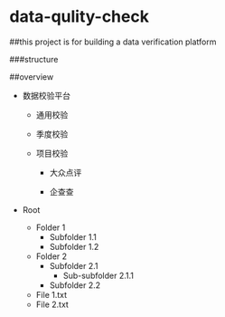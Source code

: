 # data-qulity-check

##this project is for building a data verification platform

###structure

##overview

- 数据校验平台

  - 通用校验
 
  - 季度校验
 
  - 项目校验
 
    - 大众点评
   
    - 企查查
- Root
    - Folder 1
        - Subfolder 1.1
        - Subfolder 1.2
    - Folder 2
        - Subfolder 2.1
            - Sub-subfolder 2.1.1
        - Subfolder 2.2
    - File 1.txt
    - File 2.txt

   
